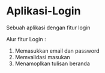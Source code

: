 # Aplikasi-Login
Sebuah aplikasi dengan fitur login

Alur fitur Login :
1. Memasukkan email dan password
2. Memvalidasi masukan
3. Menamoplkan tulisan beranda

 
